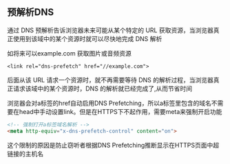 
## 预解析DNS
通过 DNS 预解析告诉浏览器未来可能从某个特定的 URL 获取资源，当浏览器真正使用到该域中的某个资源时就可以尽快地完成 DNS 解析

如将来可以example.com 获取图片或音频资源
```
<link rel="dns-prefetch" href="//example.com">
```

后面从该 URL 请求一个资源时，就不再需要等待 DNS 的解析过程，当浏览器真正请求该域中的某个资源时，DNS 的解析就已经完成了,从而节省时间


浏览器会对a标签的href自动启用DNS Prefetching，所以a标签里包含的域名不需要在head中手动设置link。但是在HTTPS下不起作用，需要meta来强制开启功能

```html
<!-- 强制打开a标签域名解析 -->
<meta http-equiv="x-dns-prefetch-control" content="on">
```
这个限制的原因是防止窃听者根据DNS Prefetching推断显示在HTTPS页面中超链接的主机名